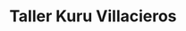 ---
title: "Taller Kuru Villacieros"
url: /las-rozas-de-madrid/taller-kuru-villacieros/
shop: reparación de automóviles
---
